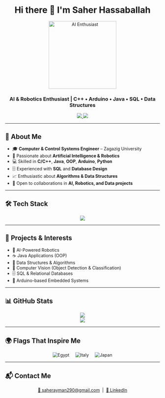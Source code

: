 <h1 align="center">Hi there 👋 I'm Saher Hassaballah</h1>

<p align="center">
  <!-- Replace the GIF link below with your own personalized GIF if available -->
  <img src="https://media.giphy.com/media/26ufnwz3wDUli7GU0/giphy.gif" alt="AI Enthusiast" width="220" />
</p>

<h3 align="center">AI & Robotics Enthusiast | C++ • Arduino • Java • SQL • Data Structures</h3>

<p align="center">
  <a href="mailto:saherayman290@gmail.com">
    <img src="https://img.shields.io/badge/Email-D14836?style=flat-square&logo=gmail&logoColor=white" />
  </a>
  <a href="https://www.linkedin.com/in/saher-hassaballah-36a922196" target="_blank">
    <img src="https://img.shields.io/badge/LinkedIn-0077B5?style=flat-square&logo=linkedin&logoColor=white" />
  </a>
</p>

---

## 🧠 About Me

- 🎓 **Computer & Control Systems Engineer** – Zagazig University  
- 🤖 Passionate about **Artificial Intelligence & Robotics**  
- 💻 Skilled in **C/C++**, **Java**, **OOP**, **Arduino**, **Python**  
- 🗄️ Experienced with **SQL** and **Database Design**  
- 📈 Enthusiastic about **Algorithms & Data Structures**  
- 🤝 Open to collaborations in **AI, Robotics, and Data projects**

---

## 🛠️ Tech Stack

<p align="center">
  <img src="https://skillicons.dev/icons?i=python,java,cpp,c,arduino,mysql,linux,git" />
</p>

---

## 🚀 Projects & Interests

- 🤖 AI-Powered Robotics  
- ☕ Java Applications (OOP)  
- 🔄 Data Structures & Algorithms  
- 🧠 Computer Vision (Object Detection & Classification)  
- 🗄️ SQL & Relational Databases  
- 🔧 Arduino-based Embedded Systems  

---

## 📊 GitHub Stats

<p align="center">
  <img src="https://github-readme-stats.vercel.app/api?username=SaherHassaballa&show_icons=true&theme=radical" />
  <br>
  <img src="https://github-readme-streak-stats.herokuapp.com/?user=SaherHassaballa&theme=radical" />
</p>

---

## 🌍 Flags That Inspire Me

<p align="center">
  <img src="https://flagcdn.com/w80/eg.png" alt="Egypt" title="Egypt" />
  &nbsp;&nbsp;&nbsp;
  <img src="https://flagcdn.com/w80/it.png" alt="Italy" title="Italy" />
  &nbsp;&nbsp;&nbsp;
  <img src="https://flagcdn.com/w80/jp.png" alt="Japan" title="Japan" />
</p>

---

## 📬 Contact Me

<p align="center">
  <a href="mailto:saherayman290@gmail.com">📧 saherayman290@gmail.com</a> &nbsp;|&nbsp;
  <a href="https://www.linkedin.com/in/saher-hassaballah-36a922196" target="_blank">💼 LinkedIn</a>
</p>
